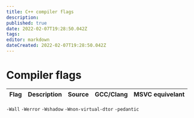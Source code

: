 ```yaml
---
title: C++ compiler flags
description: 
published: true
date: 2022-02-07T19:28:50.042Z
tags: 
editor: markdown
dateCreated: 2022-02-07T19:28:50.042Z
---
```


# Compiler flags

Flag | Description | Source | GCC/Clang | MSVC equivelant
--- | --- | --- | --- | ---
`-Wall`
`-Werror`
`-Wshadow`
`-Wnon-virtual-dtor`
`-pedantic`
